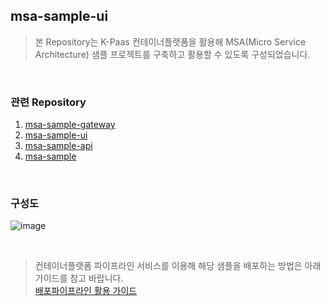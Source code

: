 ## msa-sample-ui

> 본 Repository는 K-Paas 컨테이너플랫폼을 활용해 MSA(Micro Service Architecture) 샘플 프로젝트를 구축하고 활용할 수 있도록 구성되었습니다.

<br>

### 관련 Repository  
1. [msa-sample-gateway](https://github.com/K-PaaS/msa-sample-gateway)  
2. [msa-sample-ui](https://github.com/K-PaaS/msa-sample-ui)  
3. [msa-sample-api](https://github.com/K-PaaS/msa-sample-api)  
4. [msa-sample](https://github.com/K-PaaS/msa-sample)  


<br>

### 구성도
![image](https://github.com/K-PaaS/msa-sample-gateway/assets/67575226/d00a1598-3358-4cca-bd42-ce56e15c873a)


<br>

> 컨테이너플랫폼 파이프라인 서비스를 이용해 해당 샘플을 배포하는 방법은 아래 가이드를 참고 바랍니다.  
[배포파이프라인 활용 가이드](https://github.com/K-PaaS/container-platform/blob/master/use-guide/pipeline/cp-pipeline-use-guide.md)